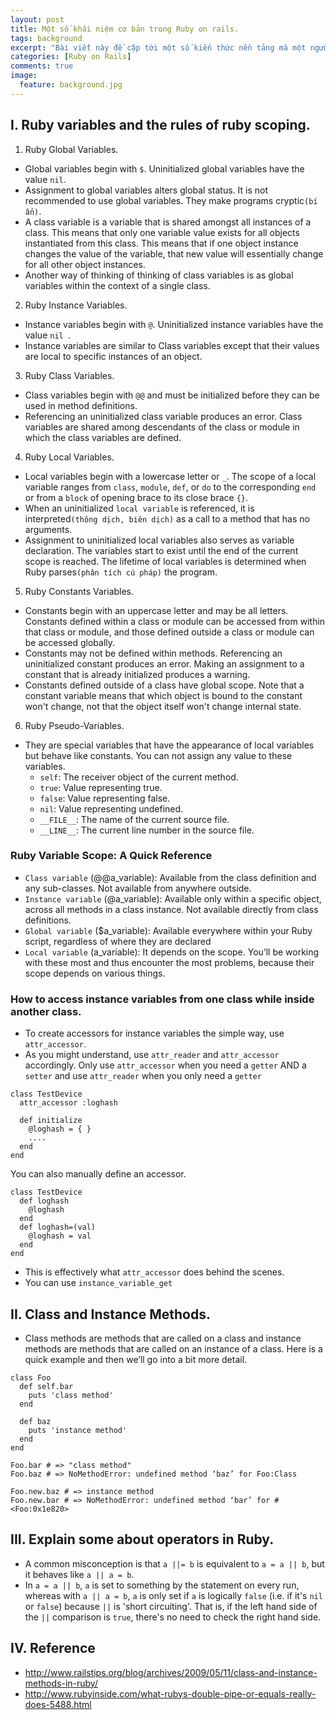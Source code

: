 ```yaml
---
layout: post
title: Một số khái niệm cơ bản trong Ruby on rails.
tags: background
excerpt: "Bài viết này đề cặp tới một số kiến thức nền tảng mà một người mới học lập trình Rails nên nắm vững."
categories: [Ruby on Rails]
comments: true
image:
  feature: background.jpg
---
```


## I. Ruby variables and the rules of ruby scoping.
1. Ruby Global Variables.
* Global variables begin with `$`. Uninitialized global variables have the value `nil`.
* Assignment to global variables alters global status. It is not recommended to use global variables. They make programs cryptic`(bí ẩn)`.
* A class variable is a variable that is shared amongst all instances of a class. This means that only one variable value exists for all objects instantiated from this class. This means that if one object instance changes the value of the variable, that new value will essentially change for all other object instances.
* Another way of thinking of thinking of class variables is as global variables within the context of a single class.
2. Ruby Instance Variables.
* Instance variables begin with `@`. Uninitialized instance variables have the value `nil `.
* Instance variables are similar to Class variables except that their values are local to specific instances of an object. 
3. Ruby Class Variables.
* Class variables begin with `@@` and must be initialized before they can be used in method definitions.
* Referencing an uninitialized class variable produces an error. Class variables are shared among descendants of the class or module in which the class variables are defined.
4. Ruby Local Variables.
*  Local variables begin with a lowercase letter or `_`. The scope of a local variable ranges from `class`, `module`, `def`, or `do` to the corresponding `end` or from a `block` of opening brace to its close brace `{}`.
*  When an uninitialized `local variable` is referenced, it is interpreted`(thông dịch, biên dịch)` as a call to a method that has no arguments.
*  Assignment to uninitialized local variables also serves as variable declaration. The variables start to exist until the end of the current scope is reached. The lifetime of local variables is determined when Ruby parses`(phân tích cú pháp)` the program.
  
5. Ruby Constants Variables.
* Constants begin with an uppercase letter and may be all letters. Constants defined within a class or module can be accessed from within that class or module, and those defined outside a class or module can be accessed globally.
* Constants may not be defined within methods. Referencing an uninitialized constant produces an error. Making an assignment to a constant that is already initialized produces a warning.
* Constants defined outside of a class have global scope. Note that a constant variable means that which object is bound to the constant won't change, not that the object itself won't change internal state.

6. Ruby Pseudo-Variables.
* They are special variables that have the appearance of local variables but behave like constants. You can not assign any value to these variables.
  - `self`: The receiver object of the current method.
  - `true`: Value representing true.
  - `false`: Value representing false.
  - `nil`: Value representing undefined.
  - `__FILE__`: The name of the current source file.
  - `__LINE__`: The current line number in the source file.
  
### Ruby Variable Scope: A Quick Reference
* `Class variable` (@@a_variable): Available from the class definition and any sub-classes. Not available from anywhere outside.
* `Instance variable` (@a_variable): Available only within a specific object, across all methods in a class instance. Not available directly from class definitions.
* `Global variable` ($a_variable): Available everywhere within your Ruby script, regardless of where they are declared
* `Local variable` (a_variable): It depends on the scope. You’ll be working with these most and thus encounter the most problems, because their scope depends on various things.

### How to access instance variables from one class while inside another class.

- To create accessors for instance variables the simple way, use `attr_accessor`.
- As you might understand, use `attr_reader` and `attr_accessor` accordingly. Only use `attr_accessor` when you need a `getter` AND a` setter` and use `attr_reader` when you only need a `getter`

```
class TestDevice   
  attr_accessor :loghash

  def initialize  
    @loghash = { }  
    ....  
  end  
end
```

You can also manually define an accessor.

```
class TestDevice
  def loghash
    @loghash
  end
  def loghash=(val)
    @loghash = val
  end
end
```

- This is effectively what `attr_accessor` does behind the scenes.
- You can use `instance_variable_get`

## II. Class and Instance Methods.
* Class methods are methods that are called on a class and instance methods are methods that are called on an instance of a class. Here is a quick example and then we’ll go into a bit more detail.

```
class Foo
  def self.bar
    puts 'class method'
  end
  
  def baz
    puts 'instance method'
  end
end

Foo.bar # => "class method"
Foo.baz # => NoMethodError: undefined method ‘baz’ for Foo:Class

Foo.new.baz # => instance method
Foo.new.bar # => NoMethodError: undefined method ‘bar’ for #<Foo:0x1e820>
```

## III. Explain some about operators in Ruby.
- A common misconception is that `a ||= b` is equivalent to `a = a || b`, but it behaves like `a || a = b`.
- In `a = a || b`, `a` is set to something by the statement on every run, whereas with `a || a = b`, `a` is only set if `a` is logically `false` (i.e. if it's `nil` or `false`) because `||` is 'short circuiting'. That is, if the left hand side of the `||` comparison is `true`, there's no need to check the right hand side.

## IV. Reference
- http://www.railstips.org/blog/archives/2009/05/11/class-and-instance-methods-in-ruby/
- http://www.rubyinside.com/what-rubys-double-pipe-or-equals-really-does-5488.html